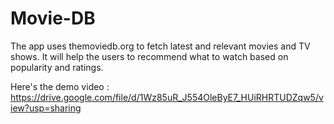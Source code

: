 # Movie-DB

The app uses themoviedb.org to fetch latest and relevant movies and TV shows.
It will help the users to recommend what to watch based on popularity and ratings.



Here's the demo video : https://drive.google.com/file/d/1Wz85uR_J554OleByE7_HUiRHRTUDZqw5/view?usp=sharing
